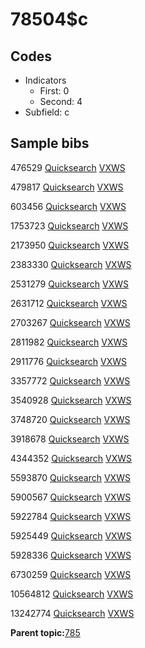 # 78504$c

## Codes

-   Indicators
    -   First: 0
    -   Second: 4
-   Subfield: c

## Sample bibs

476529 [Quicksearch](https://search.library.yale.edu/catalog/476529) [VXWS](http://prodorbis.library.yale.edu:7014/vxws/GetHoldingsService?bibId=476529)

479817 [Quicksearch](https://search.library.yale.edu/catalog/479817) [VXWS](http://prodorbis.library.yale.edu:7014/vxws/GetHoldingsService?bibId=479817)

603456 [Quicksearch](https://search.library.yale.edu/catalog/603456) [VXWS](http://prodorbis.library.yale.edu:7014/vxws/GetHoldingsService?bibId=603456)

1753723 [Quicksearch](https://search.library.yale.edu/catalog/1753723) [VXWS](http://prodorbis.library.yale.edu:7014/vxws/GetHoldingsService?bibId=1753723)

2173950 [Quicksearch](https://search.library.yale.edu/catalog/2173950) [VXWS](http://prodorbis.library.yale.edu:7014/vxws/GetHoldingsService?bibId=2173950)

2383330 [Quicksearch](https://search.library.yale.edu/catalog/2383330) [VXWS](http://prodorbis.library.yale.edu:7014/vxws/GetHoldingsService?bibId=2383330)

2531279 [Quicksearch](https://search.library.yale.edu/catalog/2531279) [VXWS](http://prodorbis.library.yale.edu:7014/vxws/GetHoldingsService?bibId=2531279)

2631712 [Quicksearch](https://search.library.yale.edu/catalog/2631712) [VXWS](http://prodorbis.library.yale.edu:7014/vxws/GetHoldingsService?bibId=2631712)

2703267 [Quicksearch](https://search.library.yale.edu/catalog/2703267) [VXWS](http://prodorbis.library.yale.edu:7014/vxws/GetHoldingsService?bibId=2703267)

2811982 [Quicksearch](https://search.library.yale.edu/catalog/2811982) [VXWS](http://prodorbis.library.yale.edu:7014/vxws/GetHoldingsService?bibId=2811982)

2911776 [Quicksearch](https://search.library.yale.edu/catalog/2911776) [VXWS](http://prodorbis.library.yale.edu:7014/vxws/GetHoldingsService?bibId=2911776)

3357772 [Quicksearch](https://search.library.yale.edu/catalog/3357772) [VXWS](http://prodorbis.library.yale.edu:7014/vxws/GetHoldingsService?bibId=3357772)

3540928 [Quicksearch](https://search.library.yale.edu/catalog/3540928) [VXWS](http://prodorbis.library.yale.edu:7014/vxws/GetHoldingsService?bibId=3540928)

3748720 [Quicksearch](https://search.library.yale.edu/catalog/3748720) [VXWS](http://prodorbis.library.yale.edu:7014/vxws/GetHoldingsService?bibId=3748720)

3918678 [Quicksearch](https://search.library.yale.edu/catalog/3918678) [VXWS](http://prodorbis.library.yale.edu:7014/vxws/GetHoldingsService?bibId=3918678)

4344352 [Quicksearch](https://search.library.yale.edu/catalog/4344352) [VXWS](http://prodorbis.library.yale.edu:7014/vxws/GetHoldingsService?bibId=4344352)

5593870 [Quicksearch](https://search.library.yale.edu/catalog/5593870) [VXWS](http://prodorbis.library.yale.edu:7014/vxws/GetHoldingsService?bibId=5593870)

5900567 [Quicksearch](https://search.library.yale.edu/catalog/5900567) [VXWS](http://prodorbis.library.yale.edu:7014/vxws/GetHoldingsService?bibId=5900567)

5922784 [Quicksearch](https://search.library.yale.edu/catalog/5922784) [VXWS](http://prodorbis.library.yale.edu:7014/vxws/GetHoldingsService?bibId=5922784)

5925449 [Quicksearch](https://search.library.yale.edu/catalog/5925449) [VXWS](http://prodorbis.library.yale.edu:7014/vxws/GetHoldingsService?bibId=5925449)

5928336 [Quicksearch](https://search.library.yale.edu/catalog/5928336) [VXWS](http://prodorbis.library.yale.edu:7014/vxws/GetHoldingsService?bibId=5928336)

6730259 [Quicksearch](https://search.library.yale.edu/catalog/6730259) [VXWS](http://prodorbis.library.yale.edu:7014/vxws/GetHoldingsService?bibId=6730259)

10564812 [Quicksearch](https://search.library.yale.edu/catalog/10564812) [VXWS](http://prodorbis.library.yale.edu:7014/vxws/GetHoldingsService?bibId=10564812)

13242774 [Quicksearch](https://search.library.yale.edu/catalog/13242774) [VXWS](http://prodorbis.library.yale.edu:7014/vxws/GetHoldingsService?bibId=13242774)

**Parent topic:**[785](../../tags/785/785.md)

